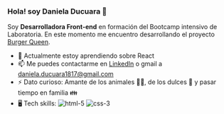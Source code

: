 ### Hola! soy Daniela Ducuara 👋

Soy **Desarrolladora Front-end** en formación del Bootcamp intensivo de Laboratoria. En este momento me encuentro desarrollando el proyecto [Burger Queen](https://github.com/Daniela1421/BOG004-burger-queen-api-client).

- 🌱 Actualmente estoy aprendiendo sobre React
- 📫 Me puedes contactarme en [LinkedIn](www.linkedin.com/in/daniela-ducuara) o gmail a daniela.ducuara1817@gmail.com
- ⚡ Dato curioso: Amante de los animales 🐶🐱, de los dulces 🍬 y pasar tiempo en familia 👪
- 🖥️ Tech skills:
![html-5](https://user-images.githubusercontent.com/92064924/174197070-72f255b9-c631-42c5-a05d-d9e7cabf75cf.png)
![css-3](https://user-images.githubusercontent.com/92064924/174197087-cb8a31c3-fa45-4d74-a0b6-1b86de3ce846.png)


